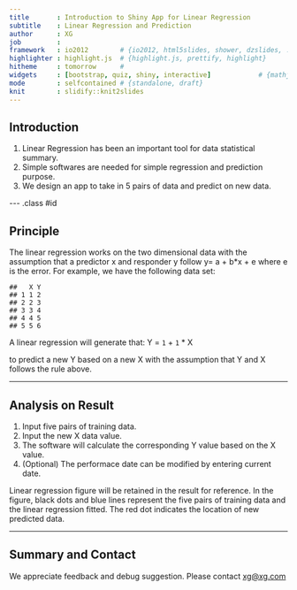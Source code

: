 ```yaml
---
title       : Introduction to Shiny App for Linear Regression
subtitle    : Linear Regression and Prediction
author      : XG
job         : 
framework   : io2012        # {io2012, html5slides, shower, dzslides, ...}
highlighter : highlight.js  # {highlight.js, prettify, highlight}
hitheme     : tomorrow      # 
widgets     : [bootstrap, quiz, shiny, interactive]            # {mathjax, quiz, bootstrap}
mode        : selfcontained # {standalone, draft}
knit        : slidify::knit2slides
---
```


## Introduction

1. Linear Regression has been an important tool for data statistical summary.
2. Simple softwares are needed for simple regression and prediction purpose.
3. We design an app to take in 5 pairs of data and predict on new data.

--- .class #id 

## Principle

The linear regression works on the two dimensional data with the assumption that a predictor x and responder y follow y= a + b*x + e where e is the error.
For example, we have the following data set:


```
##   X Y
## 1 1 2
## 2 2 3
## 3 3 4
## 4 4 5
## 5 5 6
```

A linear regression will generate that:
Y = ``1`` + ``1`` * X

to predict a new Y based on a new X with the assumption that Y and X follows the rule above.

---

## Analysis on Result

1. Input five pairs of training data.
2. Input the new X data value.
3. The software will calculate the corresponding Y value based on the X value.
4. (Optional) The performace date can be modified by entering current date.


Linear regression figure will be retained in the result for reference. In the figure, black dots and blue lines represent the five pairs of training data and the linear regression fitted. The red dot indicates the location of new predicted data.

---

## Summary and Contact

We appreciate feedback and debug suggestion.
Please contact xg@xg.com

